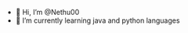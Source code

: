 - 👋 Hi, I’m @Nethu00
- 🌱 I’m currently learning java and python languages

<!---
Nethu00/Nethu00 is a ✨ special ✨ repository because its `README.md` (this file) appears on your GitHub profile.
You can click the Preview link to take a look at your changes.
--->
